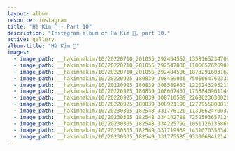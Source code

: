 ```yaml
---
layout: album
resource: instagram
title: "Hà Kim 🧸 - Part 10"
description: "Instagram album of Hà Kim 🧸, part 10."
active: gallery
album-title: "Hà Kim 🧸"
images:
  - image_path: __hakimhakim/10/20220710_201055_292434552_1358165234709449_5101311861873253114_n.jpg
  - image_path: __hakimhakim/10/20220710_201055_292547830_1106657626908086_3235083254680063658_n.jpg
  - image_path: __hakimhakim/10/20220710_201056_292484506_187329160316203_1291972882654936359_n.jpg
  - image_path: __hakimhakim/10/20220925_180839_308459036_750666476233067_8772398988993332532_n.jpg
  - image_path: __hakimhakim/10/20220925_180839_308589653_1220243295219960_1934970886601692261_n.jpg
  - image_path: __hakimhakim/10/20220925_180839_308667457_1758846961144784_866993736615214850_n.jpg
  - image_path: __hakimhakim/10/20220925_180839_308710589_2268023630026144_6932497920794454778_n.jpg
  - image_path: __hakimhakim/10/20220925_180839_308921190_127295580081570_2877169027362020958_n.jpg
  - image_path: __hakimhakim/10/20230305_182548_331776120_1139662470032865_1391739391810469818_n.jpg
  - image_path: __hakimhakim/10/20230305_182548_334142788_725259365712473_6277143701381815610_n.jpg
  - image_path: __hakimhakim/10/20230305_182548_334225792_1051126135866179_8782313792432837782_n.jpg
  - image_path: __hakimhakim/10/20230305_182549_331719939_143107035334224_249440223892878675_n.jpg
  - image_path: __hakimhakim/10/20230305_182549_331775585_933006841214714_1370953916344983364_n.jpg
---
```

